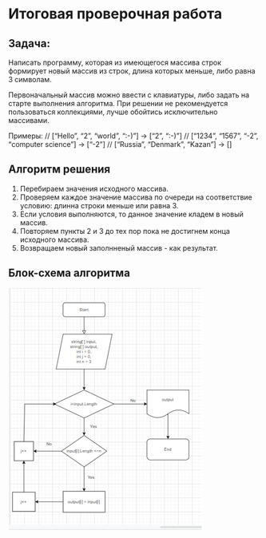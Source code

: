 # Итоговая проверочная работа #
## Задача: ##
Написать программу, которая из имеющегося массива строк формирует новый массив из строк, 
длина которых меньше, либо равна 3 символам. 

Первоначальный массив можно ввести с клавиатуры, либо задать на старте выполнения алгоритма.
При решении не рекомендуется пользоваться коллекциями, лучше обойтись исключительно массивами.

Примеры:
// [“Hello”, “2”, “world”, “:-)”] → [“2”, “:-)”]
// [“1234”, “1567”, “-2”, “computer science”] → [“-2”]
// [“Russia”, “Denmark”, “Kazan”] → []

## Алгоритм решения ##
1. Перебираем значения исходного массива.
2. Проверяем каждое значение массива по очереди на соответствие условию: длинна строки меньше или равна 3.
3. Если условия выполняются, то данное значение кладем в новый массив.
4. Повторяем пункты 2 и 3 до тех пор пока не достигнем конца исходного массива.
5. Возвращаем новый заполнненый массив - как результат.
## Блок-схема алгоритма ##

![блок-схема алгоритма](./algoritm/BlockSchema.png)

